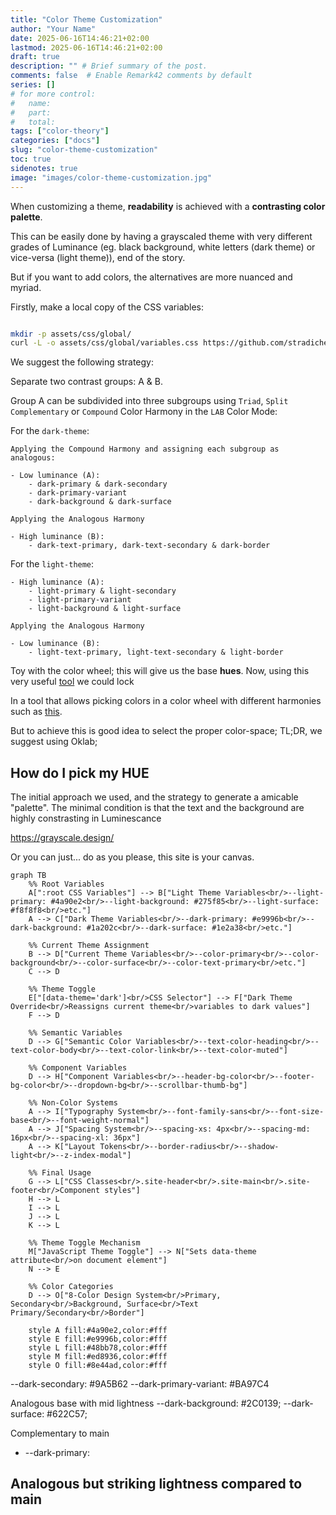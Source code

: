 ```yaml
---
title: "Color Theme Customization"
author: "Your Name"
date: 2025-06-16T14:46:21+02:00
lastmod: 2025-06-16T14:46:21+02:00
draft: true
description: "" # Brief summary of the post.
comments: false  # Enable Remark42 comments by default
series: []
# for more control:
#   name:
#   part:
#   total:
tags: ["color-theory"]
categories: ["docs"]
slug: "color-theme-customization"
toc: true
sidenotes: true
image: "images/color-theme-customization.jpg"
---
```


When customizing a theme, **readability** is achieved with a **contrasting color palette**.

This can be easily done by having a grayscaled theme with very different grades of Luminance (eg. black background, white letters (dark theme) or vice-versa (light theme)), end of the story. 

But if you want to add colors, the alternatives are more nuanced and myriad.

Firstly, make a local copy of the CSS variables:

```bash

mkdir -p assets/css/global/
curl -L -o assets/css/global/variables.css https://github.com/stradichenko/PKB-theme/raw/main/assets/css/global/variables.css
```

We suggest the following strategy:

Separate two contrast groups: A & B. 

Group A can be subdivided into three subgroups using `Triad`, `Split Complementary` or `Compound` Color Harmony in the `LAB` Color Mode:

For the `dark-theme`:

```
Applying the Compound Harmony and assigning each subgroup as analogous:

- Low luminance (A):
    - dark-primary & dark-secondary
    - dark-primary-variant
    - dark-background & dark-surface

Applying the Analogous Harmony

- High luminance (B):
    - dark-text-primary, dark-text-secondary & dark-border
```

For the `light-theme`:

```
- High luminance (A):
    - light-primary & light-secondary
    - light-primary-variant
    - light-background & light-surface

Applying the Analogous Harmony

- Low luminance (B):
    - light-text-primary, light-text-secondary & light-border
```

Toy with the color wheel; this will give us the base **hues**. Now, using this very useful [tool](https://oklch.com/) we could lock

In a tool that allows picking colors in a color wheel with different harmonies such as [this](https://color.adobe.com/create/color-wheel).


But to achieve this is good idea to select the proper color-space; TL;DR, we suggest using Oklab; 



## How do I pick my HUE

The initial approach we used, and the strategy to generate a amicable "palette". 
The minimal condition is that the text and the background are highly constrasting in Luminescance

https://grayscale.design/


Or you can just... do as you please, this site is your canvas.

```mermaid
graph TB
    %% Root Variables
    A[":root CSS Variables"] --> B["Light Theme Variables<br/>--light-primary: #4a90e2<br/>--light-background: #275f85<br/>--light-surface: #f8f8f8<br/>etc."]
    A --> C["Dark Theme Variables<br/>--dark-primary: #e9996b<br/>--dark-background: #1a202c<br/>--dark-surface: #1e2a38<br/>etc."]
    
    %% Current Theme Assignment
    B --> D["Current Theme Variables<br/>--color-primary<br/>--color-background<br/>--color-surface<br/>--color-text-primary<br/>etc."]
    C --> D
    
    %% Theme Toggle
    E["[data-theme='dark']<br/>CSS Selector"] --> F["Dark Theme Override<br/>Reassigns current theme<br/>variables to dark values"]
    F --> D
    
    %% Semantic Variables
    D --> G["Semantic Color Variables<br/>--text-color-heading<br/>--text-color-body<br/>--text-color-link<br/>--text-color-muted"]
    
    %% Component Variables
    D --> H["Component Variables<br/>--header-bg-color<br/>--footer-bg-color<br/>--dropdown-bg<br/>--scrollbar-thumb-bg"]
    
    %% Non-Color Systems
    A --> I["Typography System<br/>--font-family-sans<br/>--font-size-base<br/>--font-weight-normal"]
    A --> J["Spacing System<br/>--spacing-xs: 4px<br/>--spacing-md: 16px<br/>--spacing-xl: 36px"]
    A --> K["Layout Tokens<br/>--border-radius<br/>--shadow-light<br/>--z-index-modal"]
    
    %% Final Usage
    G --> L["CSS Classes<br/>.site-header<br/>.site-main<br/>.site-footer<br/>Component styles"]
    H --> L
    I --> L
    J --> L
    K --> L
    
    %% Theme Toggle Mechanism
    M["JavaScript Theme Toggle"] --> N["Sets data-theme attribute<br/>on document element"]
    N --> E
    
    %% Color Categories
    D --> O["8-Color Design System<br/>Primary, Secondary<br/>Background, Surface<br/>Text Primary/Secondary<br/>Border"]
    
    style A fill:#4a90e2,color:#fff
    style E fill:#e9996b,color:#fff
    style L fill:#48bb78,color:#fff
    style M fill:#ed8936,color:#fff
    style O fill:#8e44ad,color:#fff
```




--dark-secondary: #9A5B62
--dark-primary-variant: #BA97C4

Analogous base with mid lightness
--dark-background: #2C0139;
--dark-surface: #622C57;

Complementary to main
- --dark-primary: 

Analogous but striking lightness compared to main
--